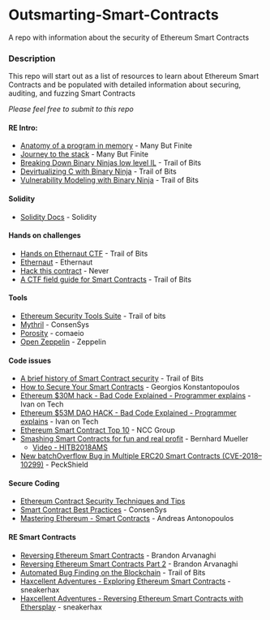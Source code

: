 # Outsmarting-Smart-Contracts
A repo with information about the security of Ethereum Smart Contracts


### Description

This repo will start out as a list of resources to learn about Ethereum Smart Contracts and be populated with detailed information about securing, auditing, and fuzzing Smart Contracts

*Please feel free to submit to this repo*

#### RE Intro:
* [Anatomy of a program in memory](https://manybutfinite.com/post/anatomy-of-a-program-in-memory/) - Many But Finite
* [Journey to the stack](https://manybutfinite.com/post/journey-to-the-stack/) - Many But Finite
* [Breaking Down Binary Ninjas low level IL](https://blog.trailofbits.com/2017/01/31/breaking-down-binary-ninjas-low-level-il/) - Trail of Bits
* [Devirtualizing C with Binary Ninja](https://blog.trailofbits.com/2017/02/13/devirtualizing-c-with-binary-ninja/) - Trail of Bits
* [Vulnerability Modeling with Binary Ninja](https://blog.trailofbits.com/2018/04/04/vulnerability-modeling-with-binary-ninja/) - Trail of Bits

#### Solidity
* [Solidity Docs](http://solidity.readthedocs.io/en/v0.4.21/) - Solidity

#### Hands on challenges
* [Hands on Ethernaut CTF](https://blog.trailofbits.com/2017/11/06/hands-on-the-ethernaut-ctf/) - Trail of Bits
* [Ethernaut](https://ethernaut.zeppelin.solutions/) - Ethernaut
* [Hack this contract](http://hackthiscontract.io/) - Never
* [A CTF field guide for Smart Contracts](https://www.youtube.com/watch?v=tI-m44Wcm7s) - Trail of Bits

#### Tools
* [Ethereum Security Tools Suite](https://blog.trailofbits.com/2018/03/23/use-our-suite-of-ethereum-security-tools/) - Trail of bits
* [Mythril](https://github.com/ConsenSys/mythril) - ConsenSys
* [Porosity](https://github.com/comaeio/porosity) - comaeio
* [Open Zeppelin](https://github.com/OpenZeppelin/openzeppelin-solidity) - Zeppelin

#### Code issues
* [A brief history of Smart Contract security](https://www.youtube.com/watch?v=8LAThtT7euA) - Trail of Bits
* [How to Secure Your Smart Contracts](https://medium.com/loom-network/how-to-secure-your-smart-contracts-6-solidity-vulnerabilities-and-how-to-avoid-them-part-1-c33048d4d17d) - Georgios Konstantopoulos
* [Ethereum $30M hack - Bad Code Explained - Programmer explains](https://youtu.be/1SIKEzNQcD0) - Ivan on Tech
* [Ethereum $53M DAO HACK - Bad Code Explained - Programmer explains](https://youtu.be/5JrdR6SRlWE) - Ivan on Tech
* [Ethereum Smart Contract Top 10](https://www.dasp.co/) - NCC Group
* [Smashing Smart Contracts for fun and real profit](https://hackernoon.com/hitb2018ams-smashing-smart-contracts-for-fun-and-real-profit-720f5e3ac777) - Bernhard Mueller
  * [Video - HITB2018AMS](https://www.youtube.com/watch?v=iqf6epACgds)
* [New batchOverflow Bug in Multiple ERC20 Smart Contracts (CVE-2018–10299)](https://medium.com/@peckshield/alert-new-batchoverflow-bug-in-multiple-erc20-smart-contracts-cve-2018-10299-511067db6536) - PeckShield

#### Secure Coding
* [Ethereum Contract Security Techniques and Tips](https://github.com/ethereum/wiki/wiki/Safety)
* [Smart Contract Best Practices](https://consensys.github.io/smart-contract-best-practices/) - ConsenSys
* [Mastering Ethereum - Smart Contracts](https://github.com/ethereumbook/ethereumbook/blob/develop/smart-contracts.asciidoc) - Andreas Antonopoulos

#### RE Smart Contracts
* [Reversing Ethereum Smart Contracts](https://arvanaghi.com/blog/reversing-ethereum-smart-contracts/) - Brandon Arvanaghi
* [Reversing Ethereum Smart Contracts Part 2](https://arvanaghi.com/blog/reversing-ethereum-smart-contracts-pt2/) - Brandon Arvanaghi
* [Automated Bug Finding on the Blockchain](https://www.youtube.com/watch?v=8nuKOWGGtMc) - Trail of Bits
* [Haxcellent Adventures - Exploring Ethereum Smart Contracts](https://youtu.be/d93mvoOQd8U) - sneakerhax
* [Haxcellent Adventures - Reversing Ethereum Smart Contracts with Ethersplay](https://youtu.be/2hfz8cbl-II) - sneakerhax

